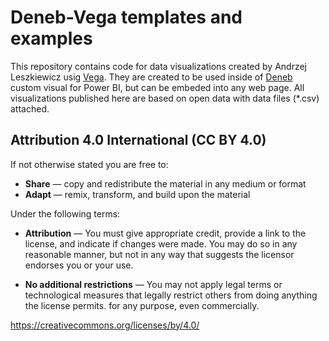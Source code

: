 # Deneb-Vega templates and examples

This repository contains code for data visualizations created by Andrzej Leszkiewicz usig [Vega](https://vega.github.io/vega/). They are created to be used inside of [Deneb](https://deneb-viz.github.io/) custom visual for Power BI, but can be embeded into any web page. All visualizations published here are based on open data with data files (*.csv) attached.

## Attribution 4.0 International (CC BY 4.0)

If not otherwise stated you are free to:
- **Share** — copy and redistribute the material in any medium or format
- **Adapt** — remix, transform, and build upon the material

Under the following terms:
- **Attribution** — You must give appropriate credit, provide a link to the license, and indicate if changes were made. You may do so in any reasonable manner, but not in any way that suggests the licensor endorses you or your use.

- **No additional restrictions** — You may not apply legal terms or technological measures that legally restrict others from doing anything the license permits.
for any purpose, even commercially.

https://creativecommons.org/licenses/by/4.0/

